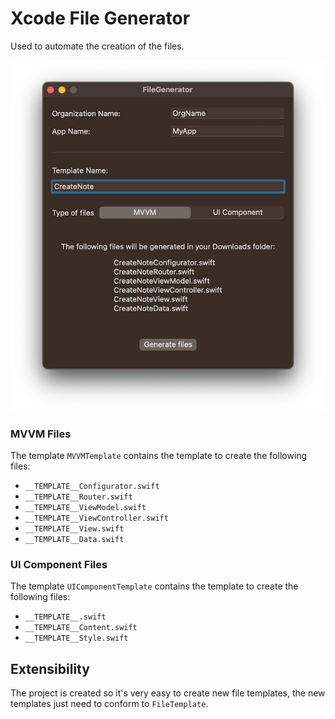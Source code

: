 # Xcode File Generator

Used to automate the creation of the files.

![Picture of the File generator UI](docs/images/filegenerator.png "File Generator UI")

### MVVM Files

The template `MVVMTemplate` contains the template to create the following files:
- `__TEMPLATE__Configurator.swift`
- `__TEMPLATE__Router.swift`
- `__TEMPLATE__ViewModel.swift`
- `__TEMPLATE__ViewController.swift`
- `__TEMPLATE__View.swift`
- `__TEMPLATE__Data.swift`

### UI Component Files

The template `UIComponentTemplate` contains the template to create the following files:
- `__TEMPLATE__.swift`
- `__TEMPLATE__Content.swift`
- `__TEMPLATE__Style.swift`

## Extensibility

The project is created so it's very easy to create new file templates, the new templates just need to conform to `FileTemplate`.
